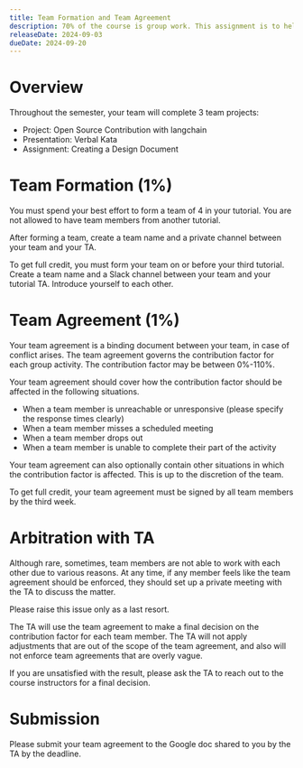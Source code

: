 ```yaml
---
title: Team Formation and Team Agreement
description: 70% of the course is group work. This assignment is to help you form your team and to help you establish a team agreement.
releaseDate: 2024-09-03
dueDate: 2024-09-20
---
```


# Overview

Throughout the semester, your team will complete 3 team projects:

- Project: Open Source Contribution with langchain
- Presentation: Verbal Kata
- Assignment: Creating a Design Document

# Team Formation (1%)

You must spend your best effort to form a team of 4 in your tutorial. You are not allowed to have team members from another tutorial.

After forming a team, create a team name and a private channel between your team and your TA.

To get full credit, you must form your team on or before your third tutorial. Create a team name and a Slack channel between your team and your tutorial TA. Introduce yourself to each other.

# Team Agreement (1%)

Your team agreement is a binding document between your team, in case of conflict arises. The team agreement governs the contribution factor for each group activity. The contribution factor may be between 0%-110%.

Your team agreement should cover how the contribution factor should be affected in the following situations.

- When a team member is unreachable or unresponsive (please specify the response times clearly)
- When a team member misses a scheduled meeting
- When a team member drops out
- When a team member is unable to complete their part of the activity

Your team agreement can also optionally contain other situations in which the contribution factor is affected. This is up to the discretion of the team.

To get full credit, your team agreement must be signed by all team members by the third week.

# Arbitration with TA

Although rare, sometimes, team members are not able to work with each other due to various reasons. At any time, if any member feels like the team agreement should be enforced, they should set up a private meeting with the TA to discuss the matter.

Please raise this issue only as a last resort.

The TA will use the team agreement to make a final decision on the contribution factor for each team member. The TA will not apply adjustments that are out of the scope of the team agreement, and also will not enforce team agreements that are overly vague.

If you are unsatisfied with the result, please ask the TA to reach out to the course instructors for a final decision.

# Submission

Please submit your team agreement to the Google doc shared to you by the TA by the deadline.
